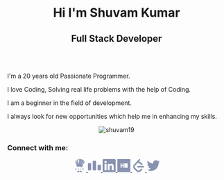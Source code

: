 <h1 align='center'>Hi I'm Shuvam Kumar</h1>

<h2 align='center'>Full Stack Developer</h2>
<br><br>
<p>I'm a 20 years old Passionate Programmer. </p>
<p> I love Coding, Solving real life problems with the help of Coding. </p>
<p> I am a beginner in the field of development. </p>
<p> I always look for new opportunities which help me in enhancing my skills. </p>

<p align="center" ><img src="https://github-readme-streak-stats.herokuapp.com/?user=shuvam19&" alt="shuvam19" /></p>

<h3 align="left">Connect with me:</h3>

<p align="center">
<a href="https://www.codechef.com/users/shuvam19" target="blank">
  <img src="codechef.svg" width="30"  height="30" />
</a>
<a href="https://codeforces.com/profile/shuvam19" target="blank">
  <img src="codeforces.svg" width="30"  height="30"/>
</a>
<a href="https://www.linkedin.com/in/shuvam19/" target="blank">
  <img src="linkedin.svg" width="30"  height="30"/>
</a>
<a href="https://www.hackerrank.com/shuvam19" target="blank">
  <img src="hackerrank.svg" width="30"  height="30"/>
</a>
<a href="https://leetcode.com/shuvam19/" target="blank">
  <img src="leetcode.svg" width="30"  height="30"/>
</a>
<a href="https://twitter.com/shuvam_19/" target="blank">
  <img src="twitter.svg" width="30"  height="30"/>
</a>
</p>
